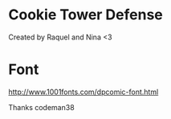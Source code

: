 # Cookie Tower Defense

Created by Raquel and Nina &lt;3

# Font

http://www.1001fonts.com/dpcomic-font.html

Thanks codeman38
